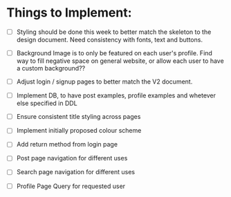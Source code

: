 # Things to Implement:

- [ ] Styling should be done this week to better match the skeleton to the design document. Need consistency with fonts, text and buttons.
- [ ] Background Image is to only be featured on each user's profile. Find way to fill negative space on general website, or allow each user to have a custom background??
- [ ] Adjust login / signup pages to better match the V2 document.
- [ ] Implement DB, to have post examples, profile examples and whetever else specified in DDL
- [ ] Ensure consistent title styling across pages
- [ ] Implement initially proposed colour scheme
- [ ] Add return method from login page 

- [ ] Post page navigation for different uses 
- [ ] Search page navigation for different uses 
- [ ] Profile Page Query for requested user